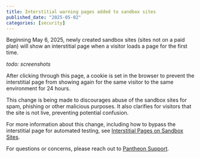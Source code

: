```yaml
---
title: Interstitial warning pages added to sandbox sites
published_date: "2025-05-02"
categories: [security]
---
```


Beginning May 6, 2025, newly created sandbox sites (sites not on a paid plan) will show an interstitial page when a visitor loads a page for the first time.

_todo: screenshots_

After clicking through this page, a cookie is set in the browser to prevent the interstitial page from showing again for the same visitor to the same environment for 24 hours.

This change is being made to discourages abuse of the sandbox sites for spam, phishing or other malicious purposes. It also clarifies for visitors that the site is not live, preventing potential confusion.

For more information about this change, including how to bypass the interstitial page for automated testing, see [Interstitial Pages on Sandbox Sites](/interstitial-pages-on-sandbox-sites/).

For questions or concerns, please reach out to [Pantheon Support](https://support.pantheon.io).
